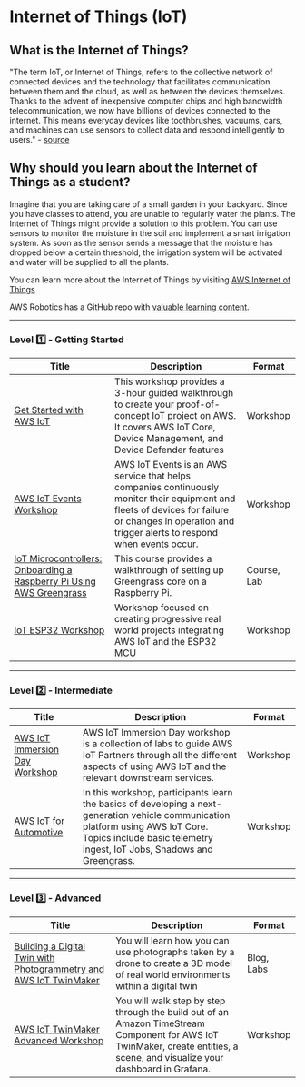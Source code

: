# Internet of Things (IoT)

## What is the Internet of Things?

"The term IoT, or Internet of Things, refers to the collective network of connected devices and the technology that facilitates communication between them and the cloud, as well as between the devices themselves. Thanks to the advent of inexpensive computer chips and high bandwidth telecommunication, we now have billions of devices  connected to the internet. This means everyday devices like toothbrushes, vacuums, cars, and machines can use sensors to collect data and respond intelligently to users." - [source](https://aws.amazon.com/what-is/iot/)

## Why should you learn about the Internet of Things as a student?

Imagine that you are taking care of a small garden in your backyard. Since you have classes to attend, you are unable to regularly water the plants. The Internet of Things might provide a solution to this problem. You can use sensors to monitor the moisture in the soil and implement a smart irrigation system. As soon as the sensor sends a message that the moisture has dropped below a certain threshold, the irrigation system will be activated and water will be supplied to all the plants.

You can learn more about the Internet of Things by visiting [AWS Internet of Things](https://aws.amazon.com/iot/)

AWS Robotics has a GitHub repo with [valuable learning content](https://github.com/aws-robotics).


---

### Level :one: - Getting Started

| Title                                                                                                                                                                                                                 | Description                                                                                                                                                                                           | Format      |
|-----------------------------------------------------------------------------------------------------------------------------------------------------------------------------------------------------------------------|-------------------------------------------------------------------------------------------------------------------------------------------------------------------------------------------------------|-------------|
| [Get Started with AWS IoT](https://catalog.us-east-1.prod.workshops.aws/workshops/6d30487a-48e1-4631-b6bc-5602582800b5/en-US/)                                                                                        | This workshop provides a 3-hour guided walkthrough to create your proof-of-concept IoT project on AWS. It covers AWS IoT Core, Device Management, and Device Defender features                        | Workshop    |
| [AWS IoT Events Workshop](https://iotevents.workshop.aws/)                                                                                                                                                            | AWS IoT Events is an AWS service that helps companies continuously monitor their equipment and fleets of devices for failure or changes in operation and trigger alerts to respond when events occur. | Workshop    |
| [IoT Microcontrollers: Onboarding a Raspberry Pi Using AWS Greengrass](https://explore.skillbuilder.aws/learn/course/external/view/elearning/378/iot-microcontrollers-onboarding-a-raspberry-pi-using-aws-greengrass) | This course provides a walkthrough of setting up Greengrass core on a Raspberry Pi.                                                                                                                   | Course, Lab |
| [IoT ESP32 Workshop](https://iot-esp32.workshop.aws/)                                                                                                                                                                 | Workshop focused on creating progressive real world projects integrating AWS IoT and the ESP32 MCU                                                                                                    | Workshop    |

---

### Level :two: - Intermediate

| Title                                                                                                                                                                                                                 | Description                                                                                                                                                                                                                           | Format       |
|-----------------------------------------------------------------------------------------------------------------------------------------------------------------------------------------------------------------------|---------------------------------------------------------------------------------------------------------------------------------------------------------------------------------------------------------------------------------------|--------------|
| [AWS IoT Immersion Day Workshop](https://catalog.workshops.aws/aws-iot-immersionday-workshop/en-US)                                                                                                                   | AWS IoT Immersion Day workshop is a collection of labs to guide AWS IoT Partners through all the different aspects of using AWS IoT and the relevant downstream services.                                                             | Workshop     |
| [AWS IoT for Automotive](https://catalog.workshops.aws/awsiotforautomotive)                                                                                                                                           | In this workshop, participants learn the basics of developing a next-generation vehicle communication platform using AWS IoT Core. Topics include basic telemetry ingest, IoT Jobs, Shadows and Greengrass.                           | Workshop     |

---

### Level :three: - Advanced

| Title                                                                                                                                                                    | Description                                                                                                                                                                                                           | Format     |
|--------------------------------------------------------------------------------------------------------------------------------------------------------------------------|-----------------------------------------------------------------------------------------------------------------------------------------------------------------------------------------------------------------------|------------|
| [Building a Digital Twin with Photogrammetry and AWS IoT TwinMaker](https://aws.amazon.com/blogs/iot/building-a-digital-twin-with-photogrammetry-and-aws-iot-twinmaker/) | You will learn how you can use photographs taken by a drone to create a 3D model of real world environments within a digital twin                                                                                     | Blog, Labs |
| [AWS IoT TwinMaker Advanced Workshop](https://catalog.us-east-1.prod.workshops.aws/workshops/c9cd344a-0d0b-42cb-8734-09667433f89c)                                       | You will walk step by step through the build out of an Amazon TimeStream Component for AWS IoT TwinMaker, create entities, a scene, and visualize your dashboard in Grafana.                                          | Workshop   |

